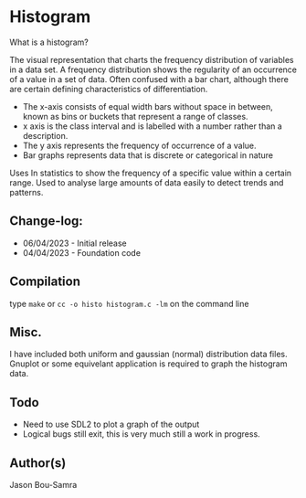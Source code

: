 # Histogram

What is a histogram?

The visual representation that charts the frequency distribution of variables in a data set.
A frequency distribution shows the regularity of an occurrence of a value in a set of data.
Often confused with a bar chart, although there are certain defining characteristics of differentiation.
* The x-axis consists of equal width bars without space in between, known as bins or buckets that represent a range of classes.
* x axis is the class interval and is labelled with a number rather than a description.
* The y axis represents the frequency of occurrence of a value.
* Bar graphs represents data that is discrete or categorical in nature

Uses
In statistics to show the frequency of a specific value within a certain range.
Used to analyse large amounts of data easily to detect trends and patterns. 

## Change-log:

* 06/04/2023 - Initial release
* 04/04/2023 - Foundation code

## Compilation
type `make` or `cc -o histo histogram.c -lm` on the command line

## Misc.
I have included both uniform and gaussian (normal) distribution data files.
Gnuplot or some equivelant application is required to graph the histogram data.


## Todo
* Need to use SDL2 to plot a graph of the output
* Logical bugs still exit, this is very much still a work in progress.

## Author(s)
Jason Bou-Samra

